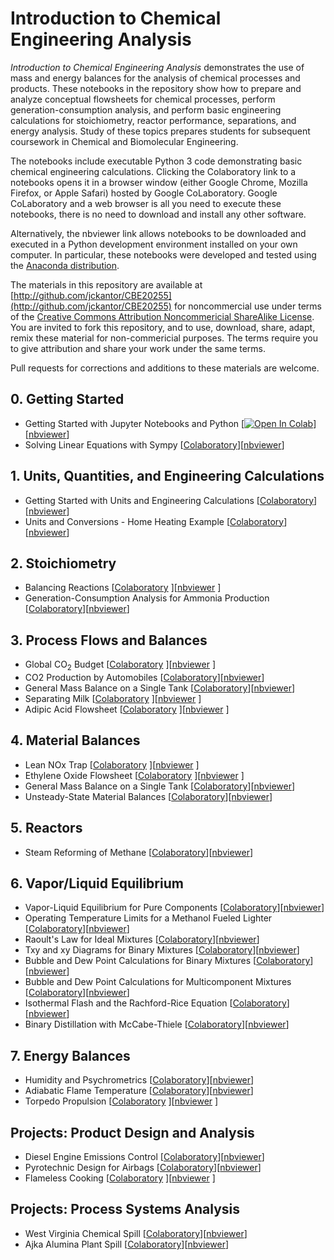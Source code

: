# Introduction to Chemical Engineering Analysis

_Introduction to Chemical Engineering Analysis_ demonstrates the use of mass and energy balances for the analysis of chemical processes and products. These notebooks in the repository show how to prepare and analyze conceptual flowsheets for chemical processes, perform generation-consumption analysis, and perform basic engineering calculations for stoichiometry, reactor performance, separations, and energy analysis. Study of these topics prepares students for subsequent coursework in Chemical and Biomolecular Engineering.

The notebooks include executable Python 3 code demonstrating basic chemical engineering calculations. Clicking the Colaboratory link to a notebooks opens it in a browser window (either Google Chrome, Mozilla Firefox, or Apple Safari) hosted by Google CoLaboratory. Google CoLaboratory and a web browser is all you need to execute these notebooks, there is no need to download and install any other software. 

Alternatively, the nbviewer link allows notebooks to be downloaded and executed in a Python development environment installed on your own computer. In particular, these notebooks were developed and tested using the [Anaconda distribution](https://www.anaconda.com/download/).

The materials in this repository are available at [http://github.com/jckantor/CBE20255](http://github.com/jckantor/CBE20255) for noncommercial use under terms of the [Creative Commons Attribution Noncommericial ShareAlike License](http://creativecommons.org/licenses/by-nc-sa/4.0/). You are invited to fork this repository, and to use, download, share, adapt, remix these material for non-commericial purposes. The terms require you to give attribution and share your work under the same terms. 

Pull requests for corrections and additions to these materials are welcome.

## 0. Getting Started

* Getting Started with Jupyter Notebooks and Python [[![Open In Colab](https://colab.research.google.com/assets/colab-badge.svg)](https://colab.research.google.com/github/jckantor/CBE20255/blob/master/notebooks/Getting_Started_with_Jupyter_Notebooks_and_Python.ipynb)][[nbviewer](https://nbviewer.jupyter.org/github/jckantor/CBE20255/blob/master/notebooks/Getting_Started_with_Jupyter_Notebooks_and_Python.ipynb)]
* Solving Linear Equations with Sympy [[Colaboratory](https://colab.research.google.com/github/jckantor/CBE20255/blob/master/notebooks/Solving_Linear_Equations_with_Sympy.ipynb)][[nbviewer](https://nbviewer.jupyter.org/github/jckantor/CBE20255/blob/master/notebooks/Solving_Linear_Equations_with_Sympy.ipynb)]

## 1. Units, Quantities, and Engineering Calculations

* Getting Started with Units and Engineering Calculations [[Colaboratory](https://colab.research.google.com/github/jckantor/CBE20255/blob/master/notebooks/Units_and_Engineering_Calculations.ipynb)][[nbviewer](https://nbviewer.jupyter.org/github/jckantor/CBE20255/blob/master/notebooks/Units_and_Engineering_Calculations.ipynb)]
* Units and Conversions - Home Heating Example [[Colaboratory](https://colab.research.google.com/github/jckantor/CBE20255/blob/master/notebooks/Units_and_Conversions_Home_Heating_Example.ipynb)][[nbviewer](https://nbviewer.jupyter.org/github/jckantor/CBE20255/blob/master/notebooks/Units_and_Conversions_Home_Heating_Example.ipynb)] 

## 2. Stoichiometry

* Balancing Reactions [[Colaboratory](https://colab.research.google.com/github/jckantor/CBE20255/blob/master/notebooks/Balancing%20Reactions.ipynb)
][[nbviewer](https://nbviewer.jupyter.org/github/jckantor/CBE20255/blob/master/notebooks/Balancing%20Reactions.ipynb)
]
* Generation-Consumption Analysis for Ammonia Production [[Colaboratory](https://colab.research.google.com/github/jckantor/CBE20255/blob/master/notebooks/Generation_Consumption_Analysis_for_Ammonia_Production.ipynb)][[nbviewer](https://nbviewer.jupyter.org/github/jckantor/CBE20255/blob/master/notebooks/Generation_Consumption_Analysis_for_Ammonia_Production.ipynb)]

## 3. Process Flows and Balances

* Global CO<sub>2</sub> Budget [[Colaboratory](https://colab.research.google.com/github/jckantor/CBE20255/blob/master/notebooks/Global%20CO2%20Budget.ipynb)
][[nbviewer](https://nbviewer.jupyter.org/github/jckantor/CBE20255/blob/master/notebooks/Global%20CO2%20Budget.ipynb)
]
* CO2 Production by Automobiles [[Colaboratory](https://colab.research.google.com/github/jckantor/CBE20255/blob/master/notebooks/CO2%20Production%20by%20Automobiles.ipynb)][[nbviewer](https://nbviewer.jupyter.org/github/jckantor/CBE20255/blob/master/notebooks/CO2%20Production%20by%20Automobiles.ipynb)]
* General Mass Balance on a Single Tank [[Colaboratory](https://colab.research.google.com/github/jckantor/CBE20255/blob/master/notebooks/General%20Mass%20Balance%20on%20a%20Single%20Tank.ipynb)][[nbviewer](https://nbviewer.jupyter.org/github/jckantor/CBE20255/blob/master/notebooks/General%20Mass%20Balance%20on%20a%20Single%20Tank.ipynb)]
* Separating Milk [[Colaboratory](https://colab.research.google.com/github/jckantor/CBE20255/blob/master/notebooks/Separating_Milk.ipynb)
][[nbviewer](https://nbviewer.jupyter.org/github/jckantor/CBE20255/blob/master/notebooks/Separating_Milk.ipynb)
]
* Adipic Acid Flowsheet [[Colaboratory](https://colab.research.google.com/github/jckantor/CBE20255/blob/master/notebooks/Adipic%20Acid%20Flowsheet.ipynb)
][[nbviewer](https://nbviewer.jupyter.org/github/jckantor/CBE20255/blob/master/notebooks/Adipic%20Acid%20Flowsheet.ipynb)
]

## 4. Material Balances

* Lean NOx Trap [[Colaboratory](https://colab.research.google.com/github/jckantor/CBE20255/blob/master/notebooks/Lean%20NOx%20Trap.ipynb)
][[nbviewer](https://nbviewer.jupyter.org/github/jckantor/CBE20255/blob/master/notebooks/Lean%20NOx%20Trap.ipynb)
]
* Ethylene Oxide Flowsheet [[Colaboratory](https://colab.research.google.com/github/jckantor/CBE20255/blob/master/notebooks/Ethylene%20Oxide%20Flowsheet.ipynb)
][[nbviewer](https://nbviewer.jupyter.org/github/jckantor/CBE20255/blob/master/notebooks/Ethylene%20Oxide%20Flowsheet.ipynb)
]
* General Mass Balance on a Single Tank [[Colaboratory](https://colab.research.google.com/github/jckantor/CBE20255/blob/master/notebooks/General%20Mass%20Balance%20on%20a%20Single%20Tank.ipynb)][[nbviewer](https://nbviewer.jupyter.org/github/jckantor/CBE20255/blob/master/notebooks/General%20Mass%20Balance%20on%20a%20Single%20Tank.ipynb)]
* Unsteady-State Material Balances [[Colaboratory](https://colab.research.google.com/github/jckantor/CBE20255/blob/master/notebooks/Unsteady-State%20Material%20Balances.ipynb)][[nbviewer](https://nbviewer.jupyter.org/github/jckantor/CBE20255/blob/master/notebooks/Unsteady-State%20Material%20Balances.ipynb)]

## 5. Reactors

* Steam Reforming of Methane [[Colaboratory](https://colab.research.google.com/github/jckantor/CBE20255/blob/master/notebooks/Steam%20Reforming%20of%20Methane.ipynb)][[nbviewer](https://nbviewer.jupyter.org/github/jckantor/CBE20255/blob/master/notebooks/Steam%20Reforming%20of%20Methane.ipynb)]

## 6. Vapor/Liquid Equilibrium

* Vapor-Liquid Equilibrium for Pure Components [[Colaboratory](https://colab.research.google.com/github/jckantor/CBE20255/blob/master/notebooks/Vapor-Liquid%20Equilibrium%20for%20a%20Pure%20Component.ipynb)][[nbviewer](https://nbviewer.jupyter.org/github/jckantor/CBE20255/blob/master/notebooks/Vapor-Liquid%20Equilibrium%20for%20a%20Pure%20Component.ipynb)]
* Operating Temperature Limits for a Methanol Fueled Lighter [[Colaboratory](https://colab.research.google.com/github/jckantor/CBE20255/blob/master/notebooks/Operating%20Temperature%20Limits%20for%20a%20Methanol%20Fueled%20Lighter.ipynb)][[nbviewer](https://nbviewer.jupyter.org/github/jckantor/CBE20255/blob/master/notebooks/Operating%20Temperature%20Limits%20for%20a%20Methanol%20Fueled%20Lighter.ipynb)]
* Raoult's Law for Ideal Mixtures [[Colaboratory](https://colab.research.google.com/github/jckantor/CBE20255/blob/master/notebooks/Raoult's_Law_for_Ideal_Mixtures.ipynb)][[nbviewer](https://nbviewer.jupyter.org/github/jckantor/CBE20255/blob/master/notebooks/Raoult's_Law_for_Ideal_Mixtures.ipynb)]
* Txy and xy Diagrams for Binary Mixtures [[Colaboratory](https://colab.research.google.com/github/jckantor/CBE20255/blob/master/notebooks/Txy_and_xy_Diagrams_for_Binary_Mixtures.ipynb)][[nbviewer](https://colab.research.google.com/github/jckantor/CBE20255/blob/master/notebooks/Txy_and_xy_Diagrams_for_Binary_Mixtures.ipynb)]
* Bubble and Dew Point Calculations for Binary Mixtures [[Colaboratory](https://colab.research.google.com/github/jckantor/CBE20255/blob/master/notebooks/Bubble%20and%20Dew%20Point%20Calculations%20for%20Binary%20Mixtures.ipynb)][[nbviewer](https://nbviewer.jupyter.org/github/jckantor/CBE20255/blob/master/notebooks/Bubble%20and%20Dew%20Point%20Calculations%20for%20Binary%20Mixtures.ipynb)]
* Bubble and Dew Point Calculations for Multicomponent Mixtures [[Colaboratory](https://colab.research.google.com/github/jckantor/CBE20255/blob/master/notebooks/Bubble%20and%20Dew%20Point%20Calculations%20for%20Multicomponent%20Mixtures.ipynb)][[nbviewer](https://nbviewer.jupyter.org/github/jckantor/CBE20255/blob/master/notebooks/Bubble%20and%20Dew%20Point%20Calculations%20for%20Multicomponent%20Mixtures.ipynb)]
* Isothermal Flash and the Rachford-Rice Equation [[Colaboratory](https://colab.research.google.com/github/jckantor/CBE20255/blob/master/notebooks/Isothermal_Flash_and_the_Rachford-Rice_Equation.ipynb)][[nbviewer](https://nbviewer.jupyter.org/github/jckantor/CBE20255/blob/master/notebooks/Isothermal_Flash_and_the_Rachford-Rice_Equation.ipynb)]
* Binary Distillation with McCabe-Thiele [[Colaboratory](https://colab.research.google.com/github/jckantor/CBE20255/blob/master/notebooks/Binary%20Distillation%20with%20McCabe-Thiele.ipynb)][[nbviewer](https://nbviewer.jupyter.org/github/jckantor/CBE20255/blob/master/notebooks/Binary%20Distillation%20with%20McCabe-Thiele.ipynb)]

## 7. Energy Balances

* Humidity and Psychrometrics [[Colaboratory](https://colab.research.google.com/github/jckantor/CBE20255/blob/master/notebooks/Humidity%20and%20Psychrometrics.ipynb)][[nbviewer](https://nbviewer.jupyter.org/github/jckantor/CBE20255/blob/master/notebooks/Humidity%20and%20Psychrometrics.ipynb)]
* Adiabatic Flame Temperature [[Colaboratory](https://colab.research.google.com/github/jckantor/CBE20255/blob/master/notebooks/Adiabatic%20Flame%20Temperature.ipynb)][[nbviewer](https://nbviewer.jupyter.org/github/jckantor/CBE20255/blob/master/notebooks/Adiabatic%20Flame%20Temperature.ipynb)]
* Torpedo Propulsion [[Colaboratory](https://colab.research.google.com/github/jckantor/CBE20255/blob/master/notebooks/Torpedo%20Propulsion.ipynb)
][[nbviewer](https://nbviewer.jupyter.org/github/jckantor/CBE20255/blob/master/notebooks/Torpedo%20Propulsion.ipynb)
]

## Projects: Product Design and Analysis

* Diesel Engine Emissions Control [[Colaboratory](https://colab.research.google.com/github/jckantor/CBE20255/blob/master/notebooks/Diesel%20Engine%20Emissions%20Control.ipynb)][[nbviewer](https://nbviewer.jupyter.org/github/jckantor/CBE20255/blob/master/notebooks/Diesel%20Engine%20Emissions%20Control.ipynb)]
* Pyrotechnic Design for Airbags [[Colaboratory](https://colab.research.google.com/github/jckantor/CBE20255/blob/master/notebooks/Pyrotechnic%20Design%20for%20Airbags.ipynb)][[nbviewer](https://nbviewer.jupyter.org/github/jckantor/CBE20255/blob/master/notebooks/Pyrotechnic%20Design%20for%20Airbags.ipynb)]
* Flameless Cooking [[Colaboratory](https://colab.research.google.com/github/jckantor/CBE20255/blob/master/notebooks/Flameless%20Cooking.ipynb)
][[nbviewer](https://nbviewer.jupyter.org/github/jckantor/CBE20255/blob/master/notebooks/Flameless%20Cooking.ipynb)
]

## Projects: Process Systems Analysis

* West Virginia Chemical Spill [[Colaboratory](https://colab.research.google.com/github/jckantor/CBE20255/blob/master/notebooks/West%20Virginia%20Chemical%20Spill.ipynb)][[nbviewer](https://nbviewer.jupyter.org/github/jckantor/CBE20255/blob/master/notebooks/West%20Virginia%20Chemical%20Spill.ipynb)]
* Ajka Alumina Plant Spill [[Colaboratory](https://colab.research.google.com/github/jckantor/CBE20255/blob/master/notebooks/Ajka%20Alumina%20Plant%20Spill.ipynb)][[nbviewer](https://nbviewer.jupyter.org/github/jckantor/CBE20255/blob/master/notebooks/Ajka%20Alumina%20Plant%20Spill.ipynb)]

